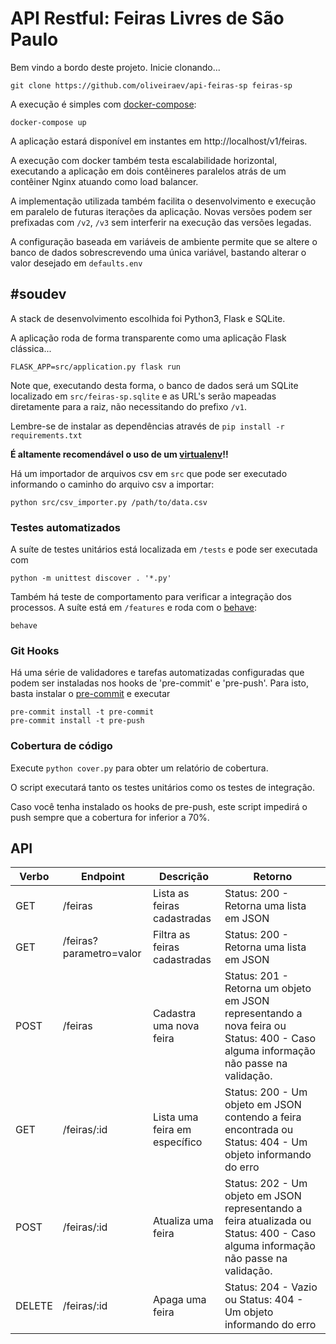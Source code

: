 # API Restful: Feiras Livres de São Paulo

Bem vindo a bordo deste projeto. Inicie clonando...

```shell
git clone https://github.com/oliveiraev/api-feiras-sp feiras-sp
```

A execução é simples com [docker-compose](https://docs.docker.com/compose/overview/):

```shell
docker-compose up
```

A aplicação estará disponível em instantes em http://localhost/v1/feiras.

A execução com docker também testa escalabilidade horizontal, executando a
aplicação em dois contêineres paralelos atrás de um contêiner Nginx atuando como
load balancer.

A implementação utilizada também facilita o desenvolvimento e execução em
paralelo de futuras iterações da aplicação. Novas versões podem ser prefixadas
com ``/v2``, ``/v3`` sem interferir na execução das versões legadas.

A configuração baseada em variáveis de ambiente permite que se altere o
banco de dados sobrescrevendo uma única variável, bastando alterar o valor
desejado em ``defaults.env``


## #soudev

A stack de desenvolvimento escolhida foi Python3, Flask e SQLite.

A aplicação roda de forma transparente como uma aplicação Flask clássica...

```shell
FLASK_APP=src/application.py flask run
```

Note que, executando desta forma, o banco de dados será um SQLite localizado em
``src/feiras-sp.sqlite`` e as URL's serão mapeadas diretamente para a raiz,
não necessitando do prefixo ``/v1``.

Lembre-se de instalar as dependências através de ``pip install -r
requirements.txt``

**É altamente recomendável o uso de um [virtualenv](https://virtualenv.pypa.io/en/stable/)!!**

Há um importador de arquivos csv em ``src`` que pode ser executado informando o caminho do
arquivo csv a importar:

```shell
python src/csv_importer.py /path/to/data.csv
```

### Testes automatizados

A suíte de testes unitários está localizada em ``/tests`` e pode ser executada
com

```shell
python -m unittest discover . '*.py'
```

Também há teste de comportamento para verificar a integração dos processos. A
suíte está em ``/features`` e roda com o [behave](http://pythonhosted.org/behave/):

```shell
behave
```

### Git Hooks

Há uma série de validadores e tarefas automatizadas configuradas que podem ser
instaladas nos hooks de 'pre-commit' e 'pre-push'. Para isto, basta instalar o
[pre-commit](http://pre-commit.com/) e executar

```
pre-commit install -t pre-commit
pre-commit install -t pre-push
```

### Cobertura de código

Execute ``python cover.py`` para obter um relatório de cobertura.

O script executará tanto os testes unitários como os testes de integração.

Caso você tenha instalado os hooks de pre-push, este script impedirá o push
sempre que a cobertura for inferior a 70%.

## API


| Verbo  | Endpoint | Descrição | Retorno |
|--------|----------|-----------|---------|
| GET    | /feiras  | Lista as feiras cadastradas | Status: 200 - Retorna uma lista em JSON |
| GET    | /feiras?parametro=valor  | Filtra as feiras cadastradas | Status: 200 - Retorna uma lista em JSON |
| POST   | /feiras  | Cadastra uma nova feira | Status: 201 - Retorna um objeto em JSON representando a nova feira ou Status: 400 - Caso alguma informação não passe na validação. |
| GET    | /feiras/:id | Lista uma feira em específico | Status: 200 - Um objeto em JSON contendo a feira encontrada ou Status: 404 - Um objeto informando do erro |
| POST   | /feiras/:id | Atualiza uma feira | Status: 202 - Um objeto em JSON representando a feira atualizada ou Status: 400 - Caso alguma informação não passe na validação. |
| DELETE | /feiras/:id | Apaga uma feira | Status: 204 - Vazio ou Status: 404 - Um objeto informando do erro |
